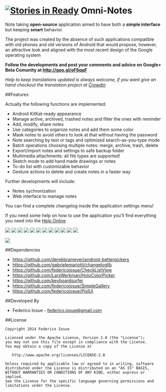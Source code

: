 [![Stories in Ready](https://badge.waffle.io/federicoiosue/Omni-Notes.png?label=ready&title=Ready)](https://waffle.io/federicoiosue/Omni-Notes)
Omni-Notes
==========

Note taking <b>open-source</b> application aimed to have both a <b>simple interface</b> but keeping <b>smart</b> behavior.

The project was created by the absence of such applications compatible with old phones and old versions of Android that would propose, however, an attractive look and aligned with the most recent design of the Google operating system


**Follow the developments and post your comments and advice on Google+ Beta Comunity at http://goo.gl/eF6qqF**

*Help to keep translations updated is always welcome, if you want give an hand checkout the translation project at [Crowdin][2]*

##Features


Actually the following functions are implemented:

* Android KitKat-ready appearance
* Manage active, archived, trashed notes and filter the ones with reminder
* Add, modify, share notes
* Use categories to organize notes and add them some color
* Mask notes to avoid others to look at that without having the password
* Note searching by text or tags and optimized search-as-you-type mode
* Batch operations choosing multiple notes: merge, archive, trash, delete
* Export/import notes and settings to safe backup folder
* Multimedia attachments: all file types are supported!
* Sketch mode to add hand made drawings or notes
* To-do list with customizable behavior
* Gesture actions to delete and create notes in a faster way


Further developments will include:

* Notes sychronization
* Web interface to manage notes

You can find a complete changelog inside the application settings menu!

If you need some help on how to use the application you'll find everything you need into the [Help Online](etc/help/help.md)

[<img src="https://raw.githubusercontent.com/federicoiosue/Omni-Notes/master/etc/play_store_pics/thumb_00.png">][3]
[<img src="https://raw.githubusercontent.com/federicoiosue/Omni-Notes/master/etc/play_store_pics/thumb_01.png">][4]
[<img src="https://raw.githubusercontent.com/federicoiosue/Omni-Notes/master/etc/play_store_pics/thumb_02.png">][5]
[<img src="https://raw.githubusercontent.com/federicoiosue/Omni-Notes/master/etc/play_store_pics/thumb_03.png">][6]
[<img src="https://raw.githubusercontent.com/federicoiosue/Omni-Notes/master/etc/play_store_pics/thumb_04.png">][7]
[<img src="https://raw.githubusercontent.com/federicoiosue/Omni-Notes/master/etc/play_store_pics/thumb_05.png">][8]
[<img src="https://raw.githubusercontent.com/federicoiosue/Omni-Notes/master/etc/play_store_pics/thumb_06.png">][9]
[<img src="https://raw.githubusercontent.com/federicoiosue/Omni-Notes/master/etc/play_store_pics/thumb_07.png">][10]
[<img src="https://raw.githubusercontent.com/federicoiosue/Omni-Notes/master/etc/play_store_pics/thumb_08.png">][11]
[<img src="https://raw.githubusercontent.com/federicoiosue/Omni-Notes/master/etc/play_store_pics/thumb_09.png">][12]
[<img src="https://raw.githubusercontent.com/federicoiosue/Omni-Notes/master/etc/play_store_pics/thumb_10.png">][13]
[<img src="https://raw.githubusercontent.com/federicoiosue/Omni-Notes/master/etc/play_store_pics/thumb_11.png">][14]


[<img src="https://developer.android.com/images/brand/en_generic_rgb_wo_45.png">][1]


##Dependencies

* https://github.com/derekbrameyer/android-betterpickers
* https://github.com/gabrielemariotti/changeloglib
* https://github.com/federicoiosue/CheckListView
* https://github.com/LarsWerkman/HoloColorPicker
* https://github.com/keyboardsurfer
* https://github.com/federicoiosue/SimpleGallery
* https://github.com/federicoiosue/PixlUI


##Developed By


* Federico Iosue - <federico.iosue@gmail.com>



##License


    Copyright 2014 Federico Iosue

    Licensed under the Apache License, Version 2.0 (the "License");
    you may not use this file except in compliance with the License.
    You may obtain a copy of the License at

       http://www.apache.org/licenses/LICENSE-2.0

    Unless required by applicable law or agreed to in writing, software
    distributed under the License is distributed on an "AS IS" BASIS,
    WITHOUT WARRANTIES OR CONDITIONS OF ANY KIND, either express or implied.
    See the License for the specific language governing permissions and
    limitations under the License.





 [1]: https://play.google.com/store/apps/details?id=it.feio.android.omninotes
 [2]: https://crowdin.net/project/omni-notes/
 [3]: https://raw.githubusercontent.com/federicoiosue/Omni-Notes/master/etc/play_store_pics/01.png
 [4]: https://raw.githubusercontent.com/federicoiosue/Omni-Notes/master/etc/play_store_pics/02.png
 [5]: https://raw.githubusercontent.com/federicoiosue/Omni-Notes/master/etc/play_store_pics/03.png
 [6]: https://raw.githubusercontent.com/federicoiosue/Omni-Notes/master/etc/play_store_pics/04.png
 [7]: https://raw.githubusercontent.com/federicoiosue/Omni-Notes/master/etc/play_store_pics/05.png
 [8]: https://raw.githubusercontent.com/federicoiosue/Omni-Notes/master/etc/play_store_pics/06.png
 [9]: https://raw.githubusercontent.com/federicoiosue/Omni-Notes/master/etc/play_store_pics/07.png
 [10]: https://raw.githubusercontent.com/federicoiosue/Omni-Notes/master/etc/play_store_pics/08.png
 [11]: https://raw.githubusercontent.com/federicoiosue/Omni-Notes/master/etc/play_store_pics/09.png
 [12]: https://raw.githubusercontent.com/federicoiosue/Omni-Notes/master/etc/play_store_pics/10.png
 [13]: https://raw.githubusercontent.com/federicoiosue/Omni-Notes/master/etc/play_store_pics/11.png
 [14]: https://raw.githubusercontent.com/federicoiosue/Omni-Notes/master/etc/play_store_pics/12.png
